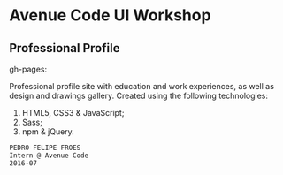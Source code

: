 # Avenue Code UI Workshop
## Professional Profile

gh-pages: 

Professional profile site with education and work experiences, as well as design and drawings gallery. Created using the following technologies:
1. HTML5, CSS3 & JavaScript;
1. Sass;
1. npm & jQuery.

```
PEDRO FELIPE FROES
Intern @ Avenue Code
2016-07
```
